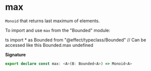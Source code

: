 # max

`Monoid` that returns last maximum of elements.

To import and use `max` from the "Bounded" module:

ts
import \* as Bounded from "@effect/typeclass/Bounded"
// Can be accessed like this
Bounded.max
undefined

**Signature**

```ts
export declare const max: <A>(B: Bounded<A>) => Monoid<A>
```
